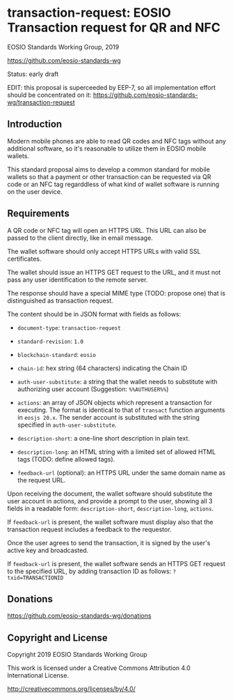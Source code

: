 transaction-request: EOSIO Transaction request for QR and NFC
=============================================================


EOSIO Standards Working Group, 2019

https://github.com/eosio-standards-wg

Status: early draft

EDIT: this proposal is superceeded by EEP-7, so all implementation effort should be concentrated on it: https://github.com/eosio-standards-wg/transaction-request


Introduction
------------

Modern mobile phones are able to read QR codes and NFC tags without
any additional software, so it's reasonable to utilize them in EOSIO
mobile wallets.

This standard proposal aims to develop a common standard for mobile
wallets so that a payment or other transaction can be requested via QR
code or an NFC tag regarddless of what kind of wallet software is
running on the user device.




Requirements
------------

A QR code or NFC tag will open an HTTPS URL. This URL can also be
passed to the client directly, like in email message.

The wallet software should only accept HTTPS URLs with valid SSL
certificates.

The wallet should issue an HTTPS GET request to the URL, and it must
not pass any user identification to the remote server.

The response should have a special MIME type (TODO: propose one) that
is distinguished as transaction request.

The content should be in JSON format with fields as follows:

* `document-type`: `transaction-request`

* `standard-revision`: `1.0`

* `blockchain-standard`: `eosio`

* `chain-id`: hex string (64 characters) indicating the Chain ID

* `auth-user-substitute`: a string that the wallet needs to substitute
  with authorizing user account (Suggestion: `%%AUTHUSER%%`)

* `actions`: an array of JSON objects which represent a transaction for
  executing. The format is identical to that of `transact` function
  arguments in `eosjs 20.x`. The sender account is substituted with
  the string specified in `auth-user-substitute`.

* `description-short`: a one-line short description in plain text.

* `description-long`: an HTML string with a limited set of allowed HTML
  tags (TODO: define allowed tags).

* `feedback-url` (optional): an HTTPS URL under the same domain name
  as the request URL.

Upon receiving the document, the wallet software should substitute the
user account in actions, and provide a prompt to the user, showing all
3 fields in a readable form: `description-short`, `description-long`,
`actions`.

If `feedback-url` is present, the wallet software must display also
that the transaction request includes a feedback to the requestor.

Once the user agrees to send the transaction, it is signed by the
user's active key and broadcasted.

If `feedback-url` is present, the wallet software sends an HTTPS GET
request to the specified URL, by adding transaction ID as follows:
`?txid=TRANSACTIONID`


Donations
---------

https://github.com/eosio-standards-wg/donations


Copyright and License
---------------------

Copyright 2019 EOSIO Standards Working Group

This work is licensed under a Creative Commons Attribution 4.0
International License.

http://creativecommons.org/licenses/by/4.0/


